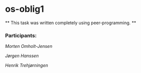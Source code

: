 # os-oblig1

** This task was written completely using peer-programming. **

### Participants:

*Morten Omholt-Jensen*

*Jørgen Hanssen*

*Henrik Trehjørningen*
